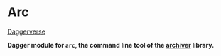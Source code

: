 # Arc

[Daggerverse](https://daggerverse.dev/mod/github.com/sagikazarmark/daggerverse/arc)

**Dagger module for `arc`, the command line tool of the [archiver](https://github.com/mholt/archiver) library.**
